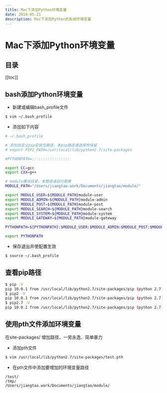 ```yaml
---
title: Mac下添加Python环境变量
date: 2018-05-21
description: Mac下添加Python的系统环境变量
---
```


# Mac下添加Python环境变量

## 目录

[[toc]]

## bash添加Python环境变量

- 新建或编辑bash_profile文件

```bash
$ vim ~/.bash_profile
```

- 添加如下内容

<!-- ```bash
# ~/.bash_profile

# 添加自定义pip安装包路径，本pip路径请选择性保留
# export PIP2_PATH=/usr/local/lib/python2.7/site-packages

#PYTHONPATH=:::::::::::::::::

export CC=gcc
export CXX=g++

# module模块目录，本路径请自行更换
DIYIDAN_PATH="/Users/jiangtao.work/Documents/diyidan/module/"

export DYD_USER=${DIYIDAN_PATH}diyidan-user
export DYD_PAY=${DIYIDAN_PATH}diyidan-pay
export DYD_SHOP=${DIYIDAN_PATH}diyidan-shop
export DYD_ADMIN=${DIYIDAN_PATH}diyidan-admin
export DYD_POST=${DIYIDAN_PATH}diyidan-post
export DYD_CHAT=${DIYIDAN_PATH}diyidan-chat
export DYD_GAME=${DIYIDAN_PATH}diyidan-game
export DYD_ACTIVITY=${DIYIDAN_PATH}diyidan-activity
export DYD_CONTENT_CHECK=${DIYIDAN_PATH}diyidan-content-check
export DYD_SEARCH=${DIYIDAN_PATH}diyidan-search
export DYD_MULTIMEDIA=${DIYIDAN_PATH}diyidan-multimedia
export DYD_STATISTICAL=${DIYIDAN_PATH}diyidan-statistical
export DYD_QUEUE=${DIYIDAN_PATH}diyidan-queue
export DYD_SYSTEM=${DIYIDAN_PATH}diyidan-system
export DYD_GATEWAY=${DIYIDAN_PATH}diyidan-gateway
export DYD_HUADU=${DIYIDAN_PATH}diyidan-huadu
export DYD_GAME_MASTER=${DIYIDAN_PATH}diyidan-game-masters
export DYD_GAME_MASTER=${DIYIDAN_PATH}diyidan-game-masters
export DYD_GAME_MASTER=${DIYIDAN_PATH}diyidan-game-masters

PYTHONPATH=${PYTHONPATH}:$DYD_USER:$DYD_PAY:$DYD_SHOP:$DYD_ADMIN:$DYD_POST:$DYD_CHAT:$DYD_GAME:$DYD_ACTIVITY:$DYD_CONTENT_CHECK:$DYD_SEARCH:$DYD_MULTIMEDIA:$DYD_STATISTICAL:$DYD_QUEUE:$DYD_SYSTEM:$DYD_GATEWAY:$DYD_HUADU:$DYD_GAME_MASTER:$PIP2_PATH

export PYTHONPATH

``` -->

```bash
# ~/.bash_profile

# 添加自定义pip安装包路径，本pip路径请选择性保留
# export PIP2_PATH=/usr/local/lib/python2.7/site-packages

#PYTHONPATH=:::::::::::::::::

export CC=gcc
export CXX=g++

# module模块目录，本路径请自行更换
MODULE_PATH="/Users/jiangtao.work/Documents/jiangtao/module/"

export MODULE_USER=${MODULE_PATH}module-user
export MODULE_ADMIN=${MODULE_PATH}module-admin
export MODULE_POST=${MODULE_PATH}module-post
export MODULE_SEARCH=${MODULE_PATH}module-search
export MODULE_SYSTEM=${MODULE_PATH}module-system
export MODULE_GATEWAY=${MODULE_PATH}module-gateway

PYTHONPATH=${PYTHONPATH}:$MODULE_USER:$MODULE_ADMIN:$MODULE_POST:$MODULE_SEARCH:$MODULE_SYSTEM:$MODULE_GATEWAY:$PIP2_PATH

export PYTHONPATH

```

- 保存退出并使配置生效

```bash
$ source ~/.bash_profile
```

## 查看pip路径

```bash
$ pip -V
pip 10.0.1 from /usr/local/lib/python2.7/site-packages/pip (python 2.7)
$ pip2 -V
pip 10.0.1 from /usr/local/lib/python2.7/site-packages/pip (python 2.7)
$ pip2.7 -V
pip 10.0.1 from /usr/local/lib/python2.7/site-packages/pip (python 2.7)
```

## 使用pth文件添加环境变量

在site-packages/ 增加路径，一劳永逸、简单暴力

- 添加pth文件

```bash
$ vim /usr/local/lib/python2.7/site-packages/test.pth
```

- 在pth文件中添加要增加的环境变量路径

```
/test/
/tmp/
/Users/jiangtao.work/Documents/jiangtao/module/
```
